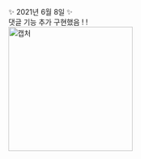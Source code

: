 ✨ 2021년 6월 8일 ✨
<br>
댓글 기능 추가 구현했음 ! !
<br>
<img width="245" alt="캡처" src="https://user-images.githubusercontent.com/80515918/121082189-b7999c80-c818-11eb-9d3f-a9431a6fd478.PNG">
